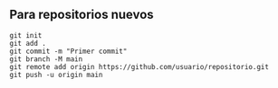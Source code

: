 ## Para repositorios nuevos

```
git init
git add .
git commit -m "Primer commit"
git branch -M main
git remote add origin https://github.com/usuario/repositorio.git
git push -u origin main
```
